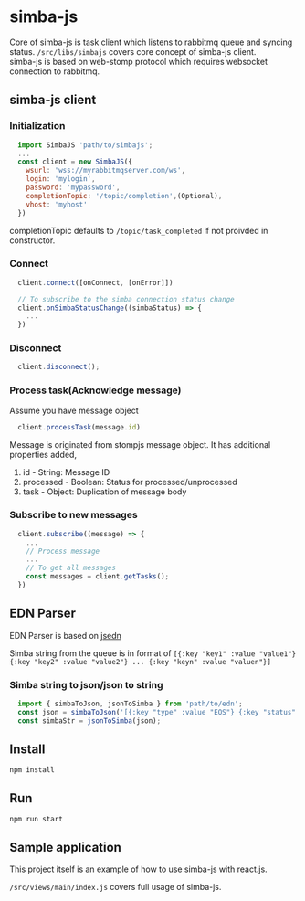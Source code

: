 # simba-js

Core of simba-js is task client which listens to rabbitmq queue and syncing status.
`/src/libs/simbajs` covers core concept of simba-js client.  
simba-js is based on web-stomp protocol which requires websocket connection to rabbitmq.  

## simba-js client

### Initialization

```javascript
  import SimbaJS 'path/to/simbajs';
  ...
  const client = new SimbaJS({
    wsurl: 'wss://myrabbitmqserver.com/ws',
    login: 'mylogin',
    password: 'mypassword',
    completionTopic: '/topic/completion',(Optional),
    vhost: 'myhost'
  })
```

completionTopic defaults to `/topic/task_completed` if not proivded in constructor.

### Connect
```javascript
  client.connect([onConnect, [onError]])

  // To subscribe to the simba connection status change
  client.onSimbaStatusChange((simbaStatus) => {
    ...
  })
```

### Disconnect
```javascript
  client.disconnect();
```

### Process task(Acknowledge message)
Assume you have message object

```javascript
  client.processTask(message.id)
```

Message is originated from stompjs message object.
It has additional properties added,   
1. id - String: Message ID
2. processed - Boolean: Status for processed/unprocessed  
3. task - Object: Duplication of message body

### Subscribe to new messages
```javascript
  client.subscribe((message) => {
    ...
    // Process message
    ...
    // To get all messages
    const messages = client.getTasks();
  })
```
## EDN Parser
EDN Parser is based on [jsedn](https://github.com/shaunxcode/jsedn)

Simba string from the queue is in format of 
`[{:key "key1" :value "value1"} {:key "key2" :value "value2"} ... {:key "keyn" :value "valuen"}]`
### Simba string to json/json to string
```javascript
  import { simbaToJson, jsonToSimba } from 'path/to/edn';
  const json = simbaToJson('[{:key "type" :value "EOS"} {:key "status" :value "offline"}]');
  const simbaStr = jsonToSimba(json);
```

## Install
```
npm install
```

## Run
```
npm run start
```

## Sample application
This project itself is an example of how to use simba-js with react.js. 

`/src/views/main/index.js` covers full usage of simba-js.
